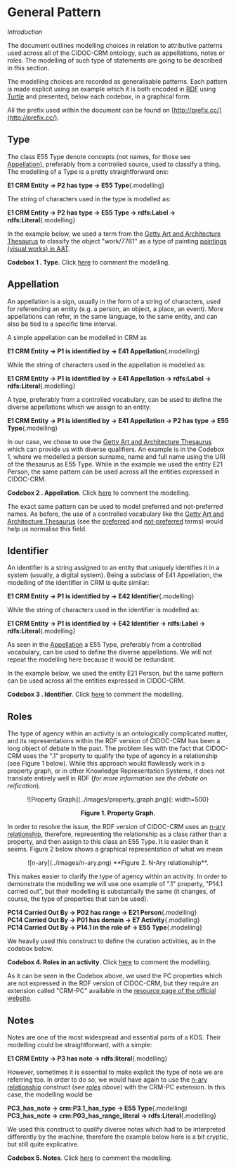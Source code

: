 # General Pattern

*Introduction*

The document outlines modelling choices in relation to attributive patterns used across all of the CIDOC-CRM ontology, such as appellations, notes or roles. The modelling of such type of statements are going to be described in this section.

The modelling choices are recorded as generalisable patterns. Each pattern is made explicit using an example which it is both encoded in [RDF](https://www.w3.org/TR/rdf11-mt/) using [Turtle](https://www.w3.org/TR/turtle/) and presented, below each codebox, in a graphical form. 

All the prefix used within the document can be found on [http://prefix.cc/](http://prefix.cc/).


## Type

The class E55 Type denote concepts (not names, for those see [Appellation](#appellation)), preferably from a controlled source, used to classify a thing.
The modelling of a Type is a pretty straightforward one:

**E1 CRM Entity → P2 has type → E55 Type**{.modelling}  

The string of characters used in the type is modelled as:

**E1 CRM Entity → P2 has type → E55 Type → rdfs:Label → rdfs:Literal**{.modelling}  

In the example below, we used a term from the [Getty Art and Architecture Thesaurus](http://www.getty.edu/research/tools/vocabularies/aat/) to classify the object "work/7761" as a type of painting [paintings (visual works) in AAT](http://vocab.getty.edu/aat/300033618).

<script src="https://gist.github.com/ncarboni/4b0008d1b080690b3e259c4bb41d73d5.js"></script>

**Codebox 1 . Type**. Click [here](https://gist.github.com/ncarboni/4b0008d1b080690b3e259c4bb41d73d5#file-type-ttl) to comment the modelling.

## Appellation

An appellation is a sign, usually in the form of a string of characters, used for referencing an entity (e.g. a person, an object, a place, an event). More appellations can refer, in the same language, to the same entity, and can also be tied to a specific time interval.

A simple appellation can be modelled in CRM as

**E1 CRM Entity → P1 is identified by → E41 Appellation**{.modelling}

While the string of characters used in the appellation is modelled as:

**E1 CRM Entity → P1 is identified by → E41 Appellation → rdfs:Label → rdfs:Literal**{.modelling}

A type, preferably from a controlled vocabulary, can be used to define the diverse appellations which we assign to an entity. 

**E1 CRM Entity → P1 is identified by → E41 Appellation → P2 has type → E55 Type**{.modelling}

In our case, we chose to use the [Getty Art and Architecture Thesaurus](http://www.getty.edu/research/tools/vocabularies/aat/) which can provide us with diverse qualifiers. An example is in the Codebox 1, where we modelled a person surname, name and full name using the URI of the thesaurus as E55 Type. While in the example we used the entity E21 Person, the same pattern can be used across all the entities expressed in CIDOC-CRM.

<script src="https://gist.github.com/ncarboni/0ef99d3e520a7496f8dd357dddd000fd.js"></script>

**Codebox 2 . Appellation**. Click [here](https://gist.github.com/ncarboni/0ef99d3e520a7496f8dd357dddd000fd#file-appellation-ttl) to comment the modelling.

The exact same pattern can be used to model preferred and not-preferred names. As before, the use of a controlled vocabulary like the [Getty Art and Architecture Thesaurus](http://www.getty.edu/research/tools/vocabularies/aat/) (see the [preferred](http://vocab.getty.edu/aat/300404670) and [not-preferred](http://vocab.getty.edu/aat/300264273) terms) would help us normalise this field.


## Identifier

An identifier is a string assigned to an entity that uniquely identifies it in a system (usually, a digital system). Being a subclass of E41 Appellation, the modelling of the identifier in CRM is quite similar:

**E1 CRM Entity → P1 is identified by → E42 Identifier**{.modelling}

While the string of characters used in the identifier is modelled as:

**E1 CRM Entity → P1 is identified by → E42 Identifier → rdfs:Label → rdfs:Literal**{.modelling}

As seen in the [Appellation](#appellation) a E55 Type, preferably from a controlled vocabulary, can be used to define the diverse appellations. We will not repeat the modelling here because it would be redundant.

In the example below, we used the entity E21 Person, but the same pattern can be used across all the entities expressed in CIDOC-CRM.

<script src="https://gist.github.com/ncarboni/056db4166af499a2a4424b2d04e8ef1c.js"></script>

**Codebox 3 . Identifier**. Click [here](https://gist.github.com/ncarboni/056db4166af499a2a4424b2d04e8ef1c#file-identifier-ttl) to comment the modelling.

## Roles

The type of agency within an activity is an ontologically complicated matter, and its representations within the RDF version of CIDOC-CRM has been a long object of debate in the past. The problem lies with the fact that CIDOC-CRM uses the ".1" property to qualify the type of agency in a relationship (see Figure 1 below). While this approach would flawlessly work in a property graph, or in other Knowledge Representation Systems, it does not translate entirely well in RDF (*for more information see the debate on reification*).

<center>![Property Graph](../images/property_graph.png){: width=500}

**Figure 1. Property Graph**. 
</center>

In order to resolve the issue, the RDF version of CIDOC-CRM uses an [n-ary relationship](https://www.w3.org/TR/swbp-n-aryRelations/), therefore, representing the relationship as a class rather than a property, and then assign to this class an E55 Type. It is easier than it seems. Figure 2 below shows a graphical representation of what we mean

<center>
![n-ary](../images/n-ary.png)
**Figure 2. N-Ary relationship**.</center>

This makes easier to clarify the type of agency within an activity. 
In order to demonstrate the modelling we will use one example of ".1" property, "P14.1 carried out", but their modelling is substantially the same (it changes, of course, the type of properties that can be used).

**PC14 Carried Out By → P02 has range → E21 Person**{.modelling}  
**PC14 Carried Out By → P01 has domain → E7 Activity**{.modelling}   
**PC14 Carried Out By → P14.1 in the role of → E55 Type**{.modelling}   

We heavily used this construct to define the curation activities, as in the codebox below.

<script src="https://gist.github.com/ncarboni/c07196571bda976249a44042d3c49007.js"></script>

**Codebox 4. Roles in an activity**. Click [here](https://gist.github.com/ncarboni/c07196571bda976249a44042d3c49007#file-roles-ttl) to comment the modelling.

As it can be seen in the Codebox above, we used the PC properties which are not expressed in the RDF version of CIDOC-CRM, but they require an extension called "CRM-PC" available in the [resource page of the official website](http://www.cidoc-crm.org/versions-of-the-cidoc-crm).


## Notes

Notes are one of the most widespread and essential parts of a KOS. Their modelling could be straightforward, with a simple:

**E1 CRM Entity → P3 has note → rdfs:literal**{.modelling}

However, sometimes it is essential to make explicit the type of note we are referring too. In order to do so, we would have again to use the [n-ary relationship](https://www.w3.org/TR/swbp-n-aryRelations/) construct (*see [roles](#roles) above*) with the CRM-PC extension. In this case, the modelling would be 

**PC3_has_note → crm:P3.1_has_type → E55 Type**{.modelling}  
**PC3_has_note → crm:P03_has_range_literal → rdfs:Literal**{.modelling}   

We used this construct to qualify diverse notes which had to be interpreted differently by the machine, therefore the example below here is a bit cryptic, but still quite explicative.

<script src="https://gist.github.com/ncarboni/2b532a219bb3f81be2d02ef8f34c4b64.js"></script>

**Codebox 5. Notes**. Click [here](https://gist.github.com/ncarboni/2b532a219bb3f81be2d02ef8f34c4b64#file-notes-ttl) to comment the modelling.